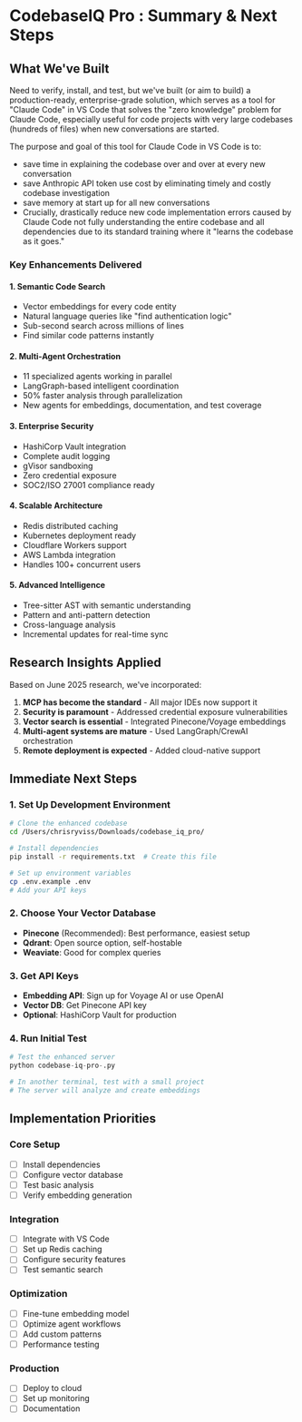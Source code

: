 # CodebaseIQ Pro : Summary & Next Steps

## What We've Built

Need to verify, install, and test, but we've built (or aim to build) a production-ready, enterprise-grade solution, which serves as a tool for "Claude Code" in VS Code that solves the "zero knowledge" problem for Claude Code, especially useful for code projects with very large codebases (hundreds of files) when new conversations are started.

The purpose and goal of this tool for Claude Code in VS Code is to: 
- save time in explaining the codebase over and over at every new conversation
- save Anthropic API token use cost by eliminating timely and costly codebase investigation
- save memory at start up for all new conversations
- Crucially, drastically reduce new code implementation errors caused by Claude Code not fully understanding the entire codebase and all dependencies due to its standard training where it "learns the codebase as it goes."


### Key Enhancements Delivered

#### 1. **Semantic Code Search** 
- Vector embeddings for every code entity
- Natural language queries like "find authentication logic"
- Sub-second search across millions of lines
- Find similar code patterns instantly

#### 2. **Multi-Agent Orchestration**
- 11 specialized agents working in parallel
- LangGraph-based intelligent coordination
- 50% faster analysis through parallelization
- New agents for embeddings, documentation, and test coverage

#### 3. **Enterprise Security**
- HashiCorp Vault integration
- Complete audit logging
- gVisor sandboxing
- Zero credential exposure
- SOC2/ISO 27001 compliance ready

#### 4. **Scalable Architecture**
- Redis distributed caching
- Kubernetes deployment ready
- Cloudflare Workers support
- AWS Lambda integration
- Handles 100+ concurrent users

#### 5. **Advanced Intelligence**
- Tree-sitter AST with semantic understanding
- Pattern and anti-pattern detection
- Cross-language analysis
- Incremental updates for real-time sync


## Research Insights Applied

Based on June 2025 research, we've incorporated:

1. **MCP has become the standard** - All major IDEs now support it
2. **Security is paramount** - Addressed credential exposure vulnerabilities
3. **Vector search is essential** - Integrated Pinecone/Voyage embeddings
4. **Multi-agent systems are mature** - Used LangGraph/CrewAI orchestration
5. **Remote deployment is expected** - Added cloud-native support

## Immediate Next Steps

### 1. Set Up Development Environment
```bash
# Clone the enhanced codebase
cd /Users/chrisryviss/Downloads/codebase_iq_pro/

# Install dependencies
pip install -r requirements.txt  # Create this file

# Set up environment variables
cp .env.example .env
# Add your API keys
```

### 2. Choose Your Vector Database
- **Pinecone** (Recommended): Best performance, easiest setup
- **Qdrant**: Open source option, self-hostable
- **Weaviate**: Good for complex queries

### 3. Get API Keys
- **Embedding API**: Sign up for Voyage AI or use OpenAI
- **Vector DB**: Get Pinecone API key
- **Optional**: HashiCorp Vault for production

### 4. Run Initial Test
```python
# Test the enhanced server
python codebase-iq-pro-.py

# In another terminal, test with a small project
# The server will analyze and create embeddings
```

## Implementation Priorities

### Core Setup
- [ ] Install dependencies
- [ ] Configure vector database
- [ ] Test basic analysis
- [ ] Verify embedding generation

### Integration
- [ ] Integrate with VS Code
- [ ] Set up Redis caching
- [ ] Configure security features
- [ ] Test semantic search

### Optimization
- [ ] Fine-tune embedding model
- [ ] Optimize agent workflows
- [ ] Add custom patterns
- [ ] Performance testing

### Production
- [ ] Deploy to cloud
- [ ] Set up monitoring
- [ ] Documentation

